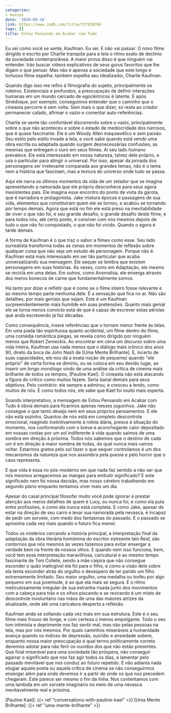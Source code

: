 ```yaml
---
categories:
- movies
date: '2020-09-18'
link: https://www.imdb.com/title/tt7939766
tags: []
title: Estou Pensando em Acabar com Tudo
---
```


Eu sei como você se sente, Kaufman. Eu sei. E não vai passar. O novo filme dirigido e escrito por Charlie transpõe para a tela o ritmo exato de declínio da sociedade contemporânea. A maior prova disso é que ninguém vai entender. Irão buscar vídeos explicativos de seus gurus favoritos que lhe digam o que pensar. Mas não é apenas a sociedade que este longo e tortuoso filme espelha: também espelha seu idealizador, Charlie Kaufman.

Quando digo isso me refiro à filmografia do sujeito, principalmente os roteiros. Existenciais e profundos, a preocupação de definir interações humanas em um mundo cercado de egocêntricos é latente. E após Sinédoque, por exemplo, conseguimos entender que o caminho que o cineasta percorre é sem volta. Sem mais o que dizer, só resta ao criador permanecer calado, afirmar o vazio e comentar auto-referências.

Charlie se sente tão confortável discorrendo sobre o vazio, principalmente sobre o que não aconteceu e sobre o estado de mediocridade dos narcisos, que é quase fascinante. Ele é um Woody Allen maquiavélico e sem paixão. Seu estilo pelo estilo invade a tela, e você sabe quando está vendo uma obra escrita ou adaptada quando surgem desnecessárias confusões, as mesmas que entregam o ouro em seus filmes. Aí seu lado humano prevalece. Ele está interessado em nossa natureza, talvez dele próprio, e usa o particular para atingir o universal. Por isso, apesar da jornada dos personagens ser irrelevante comparada aos grandes temas, não é o tema nem a história que fascinam, mas a textura do universo onde tudo se passa.

Aqui ele narra os últimos momentos da vida de um zelador que se imagina apresentando a namorada que ele próprio desconhece para seus agora inexistentes pais. Ele imagina esse encontro do ponto de vista da garota, que é narradora e protagonista. Jake mistura épocas e passagens de sua vida, elementos que constituíram quem ele se tornou, e acabou se tornando por tempo demais. Agora que está no fim ele está preso na inevitabilidade de viver o que não foi, e seu grande desafio, o grande desafio deste filme, e para todos nós, até certo ponto, é conviver com nós mesmos depois de tudo o que não foi conquistado, o que não foi vivido. Quando o agora é tarde demais.

A forma de Kaufman é o que traz o sabor a filmes como esse. Seu lado surrealista transforma todas as cenas em momentos de reflexão sobre qualquer coisa que não seja um estudo de personagem. Porque não é. Kaufman está mais interessado em ser tão particular que acaba universalizando sua mensagem. Ele sequer se lembra que existem personagens em suas histórias. Às vezes, como em Adaptação, ele mesmo se recicla em uma delas. Em outros, como Anomalisa, ele enxerga através dos meros bonecos de carne que fundamentalmente somos.

Há tanto por dizer e refletir que é como se o filme inteiro fosse relevante e ao mesmo tempo parte nenhuma dele. É a sensação que fica no ar. Não são detalhes, por mais geniais que sejam. Este é um Kaufman surpreendentemente mais humilde em suas pretensões. Quanto mais genial ele se torna menos convicto está de que é capaz de escrever estas pérolas que anda escrevendo já faz décadas.

Como consequência, insere referências que o tornam menor frente às telas. Em uma piada tão espirituosa quanto acidental, um filme dentro do filme, uma comédia romântica piegas, se revela como dirigido por ninguém menos que Robert Zemeckis. Ao encontrar em cena um discurso sobre uma vida inteira, Kaufman usa nada menos que o diálogo mais icônico dos anos 90, direto da boca de John Nash de [Uma Mente Brilhante]. E, incerto de suas capacidades, ele nos dá a exata noção de pequenez quando "ele próprio" de certa forma se diminiu, ou se coloca em seu devido lugar, ao inserir um longo monólogo vindo de uma análise da crítica de cinema mais brilhante de todos os tempos, [Pauline Kael]. O cineasta não está atacando a figura do crítico como muitos fazem. Seria banal demais para seus objetivos. Pelo contrário: ele sempre a admirou, e cresceu a lendo, como muitos de nós. E como todos nós, ele sabe que Kael foi muito mais esperta.

Soando interpretativo, a mensagem de Estou Pensando em Acabar com Tudo é óbvia demais para ficarmos apenas nesses joguinhos. Jake não consegue o que tanto deseja nem em seus próprios pensamentos. E ele não está sozinho. Quantos de nós está em completo descontrole emocional, reagindo instintivamente à rotina diária, presos à situação do momento, nos conformando com o breve e aconchegante calor depositado em nossas costas por um sol indiferente à vida quando saímos de uma sombra em direção à próxima. Todos nós sabemos que o destino de cada um é em direção à maior sombra de todas, da qual nunca mais vamos voltar. Estarmos gratos pelo sol fazer o que sequer controlamos é um dos mecanismos da natureza que nos assombra pela poesia e pelo horror que o caos representa.

E que vida é essa no pós-moderno em que nada faz sentido a não ser que nós mesmos arregacemos as mangas para embutir significado? E este significado nem foi nossa decisão, mas nosso cérebro trabalhando em segundo plano enquanto tentamos viver mais um dia.

Apesar do casal principal filosofar muito você pode ignorar e prestar atenção aos meros detalhes de quem é Lucy, ou nunca foi, e como ela pula entre profissões, e como ela nunca está completa. E como Jake, apesar de estar na direção de seu carro e levar sua namorada pela nevasca, é incapaz de pedir um sorvete, com medo dos fantasmas do passado. E o passado se aproxima cada vez mais quando o futuro fica menor.

Todos os mistérios cercando a história principal, a interpretação final da adaptação da obra literária homônima do escritor estreante Iain Reid, são contornos que nós mesmos às vezes fazemos para evitar enxergar a verdade bem na frente de nossos olhos. E quando nem isso funciona, bem, você tem essa interpretação maravilhosa, caricatural e ao mesmo tempo fascinante de Toni Collete, sendo a mãe caipira que não consegue esconder o quão inatingível ela foi para o filho, e como a visão dele sobre ela tenta esconder atrás do orgulho o desespero de ter parido um filho extremamente limitado. Seu maior orgulho, uma medalha ou troféu por algo pequeno em sua juventude, é ao que ela mais se segura. E o ritmo meticulosamente irregular de sua estranha risada junto dos movimentos com a cabeça para trás e os olhos piscando e se revirando é um misto de descontrole involuntário nas mãos de uma das maiores atrizes da atualizade, onde até uma caricatura desperta a reflexão.

Kaufman anda se soltando cada vez mais em sua estrutura. Este é o seu filme mais frouxo de longe, e com certeza o menos empolgante. Todo o seu tom intimista e deprimente nos faz sentir mal, mas não pelas pessoas na tela, mas por nós mesmos. Por quais caminhos miseráveis a humanidade avança quando os índices de depressão, suicídio e ansiedade sobem, enquanto nossa maior preocupação é qual termo politicamente correto devemos adotar para não ferir os ouvidos dos que não estão presentes. Que final miserável para uma sociedade tão próspera, não conseguir agarrar o significado que nos faz agir todos os dias, e lamentar pelo passado inevitável que nos conduz ao futuro repetido. E não adianta nada elogiar aquele poeta ou aquela crítica de cinema se não conseguirmos enxergar além para onde devemos ir a partir de onde os que nos precedem chegaram. Este parece ser mesmo o fim da linha. Nos contentamos com uma lambida em um sorvete imaginário no meio de uma nevasca inevitavelmente real e próxima.

[Pauline Kael]: {{< ref "conversations-with-pauline-kael" >}}
[Uma Mente Brilhante]: {{< ref "uma-mente-brilhante" >}}